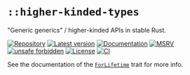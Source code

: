 # `::higher-kinded-types`

"Generic generics" / higher-kinded APIs in stable Rust.

[![Repository](https://img.shields.io/badge/repository-GitHub-brightgreen.svg)](
https://github.com/danielhenrymantilla/higher-kinded-types.rs)
[![Latest version](https://img.shields.io/crates/v/higher-kinded-types.svg)](
https://crates.io/crates/higher-kinded-types)
[![Documentation](https://docs.rs/higher-kinded-types/badge.svg)](
https://docs.rs/higher-kinded-types)
[![MSRV](https://img.shields.io/badge/MSRV-1.65.0-white)](
https://gist.github.com/danielhenrymantilla/8e5b721b3929084562f8f65668920c33)
[![unsafe forbidden](https://img.shields.io/badge/unsafe-forbidden-success.svg)](
https://github.com/rust-secure-code/safety-dance/)
[![License](https://img.shields.io/crates/l/higher-kinded-types.svg)](
https://github.com/danielhenrymantilla/higher-kinded-types.rs/blob/master/LICENSE-ZLIB)
[![CI](https://github.com/danielhenrymantilla/higher-kinded-types.rs/workflows/CI/badge.svg)](
https://github.com/danielhenrymantilla/higher-kinded-types.rs/actions)

See the documentation of the <code>[ForLifetime]</code> trait for more info.

[ForLifetime]: https://docs.rs/higher-kinded-types/0.2.0/higher-kinded-types/trait.ForLifetime.html

<!-- Templated by `cargo-generate` using https://github.com/danielhenrymantilla/proc-macro-template -->
